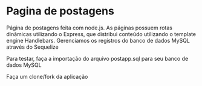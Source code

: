 <h1>Pagina de postagens</h1>
<p>Página de postagens feita com node.js.
As páginas possuem rotas dinâmicas utilizando o Express, que distribui conteúdo utilizando o template engine Handlebars.
Gerenciamos os registros do banco de dados MySQL através do Sequelize</p>
<p>Para testar, faça a importação do arquivo postapp.sql para seu banco de dados MySQL</p>
<p>Faça um clone/fork da aplicação</p>
